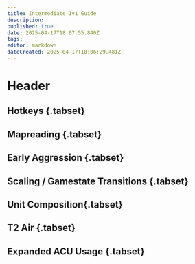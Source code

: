 ```yaml
---
title: Intermediate 1v1 Guide
description: 
published: true
date: 2025-04-17T18:07:55.840Z
tags: 
editor: markdown
dateCreated: 2025-04-17T18:06:29.481Z
---
```


# Header


## Hotkeys {.tabset}
## Mapreading {.tabset}
## Early Aggression {.tabset}
## Scaling / Gamestate Transitions {.tabset}
## Unit Composition{.tabset}
## T2 Air {.tabset}
## Expanded ACU Usage {.tabset}